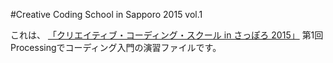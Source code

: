 #Creative Coding School in Sapporo 2015 vol.1

これは、
[「クリエイティブ・コーディング・スクール in さっぽろ 2015」](http://ccss.lab.sugimototatsuo.com/2015/)
第1回 Processingでコーディング入門の演習ファイルです。
